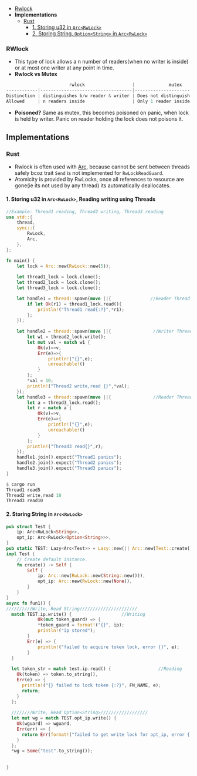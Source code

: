 - [Rwlock](#rwl)
- **Implementations**
  - [Rust](#ru)
    - [1. Storing u32 in `Arc<RwLock>`](#e1)
    - [2. Storing String, `Option<String>` in `Arc<RwLock>`](#e2)

<a name=rwl></a>
### RWlock
- This type of lock allows a n number of readers(when no writer is inside) or at most one writer at any point in time.
- **Rwlock vs Mutex**
```c
                        rwlock                  |             mutex
------------|-----------------------------------|--------------------- 
Distinction | distinguishes b/w reader & writer | Does not distinguish between readers or writers that acquire the lo
Allowed     | n readers inside                  | Only 1 reader inside CS.            
```
- **Poisoned?** Same as mutex, this becomes poisoned on panic, when lock is held by writer. Panic on reader holding the lock does not poisons it.

## Implementations
### Rust
- Rwlock is often used with [Arc](/Languages/Programming_Languages/Rust/Threading/), because cannot be sent between threads safely bcoz trait `Send` is not implemented for `RwLockReadGuard`.
- Atomicity is provided by RwLocks, once all references to resource are gone(ie its not used by any thread) its automatically deallocates.
<a name=e1></a>
#### 1. Storing u32 in `Arc<RwLock>`, Reading writing using Threads
```rs
//Example: Thread1 reading, Thread2 writing, Thread3 reading
use std::{
    thread,
    sync::{
        RwLock,
        Arc,
    },
};

fn main() {
    let lock = Arc::new(RwLock::new(5));
    
    let thread1_lock = lock.clone();
    let thread2_lock = lock.clone();
    let thread3_lock = lock.clone();

    let handle1 = thread::spawn(move ||{               //Reader Thread
        if let Ok(r1) = thread1_lock.read(){
            println!("Thread1 read{:?}",*r1);    
        };
    });
    
    let handle2 = thread::spawn(move ||{                //Writer Thread
        let w1 = thread2_lock.write();
        let mut val = match w1 {
            Ok(v)=>v,
            Err(e)=>{
                println!("{}",e);
                unreachable!()
            }
        };
        *val = 10;
        println!("Thread2 write,read {}",*val);
    });
    let handle3 = thread::spawn(move ||{                //Reader Thread
        let a = thread3_lock.read();
        let r = match a {
            Ok(v)=>v,
            Err(e)=>{
                println!("{}",e);
                unreachable!()
            }
        };
        println!("Thread3 read{}",r);
    });
    handle1.join().expect("Thread1 panics");
    handle2.join().expect("Thread2 panics");
    handle3.join().expect("Thread3 panics");
}

$ cargo run
Thread1 read5
Thread2 write,read 10
Thread3 read10
```

<a name=e2></a>
#### 2. Storing String in `Arc<RwLock>`
```rs
pub struct Test {
    ip: Arc<RwLock<String>>,
    opt_ip: Arc<RwLock<Option<String>>>,
}
pub static TEST: Lazy<Arc<Test>> = Lazy::new(|| Arc::new(Test::create()));
impl Test {
    // Create default instance.
    fn create() -> Self {
        Self {
            ip: Arc::new(RwLock::new(String::new())),
            opt_ip: Arc::new(RwLock::new(None)),
        }
    }
}
async fn fun1() {
//////////Write, Read String//////////////////////
  match TEST.ip.write() {                   //Writing
            Ok(mut token_guard) => {
            *token_guard = format!("{}", ip);
            println!("ip stored");
        }
        Err(e) => {
            println!("failed to acquire token lock, error {}", e);
        }
  }
  
  let token_str = match test.ip.read() {                  //Reading
    Ok(token) => token.to_string(),
    Err(e) => {
      println!("{} failed to lock token {:?}", FN_NAME, e);
      return;
    }
  };
  
  ////////Write, Read Option<String>//////////////////
  let mut wg = match TEST.opt_ip.write() {
    Ok(wguard) => wguard,
    Err(err) => {
      return Err(format!("failed to get write lock for opt_ip, error {:?}",err));
    }
  };
  *wg = Some("test".to_string());
  
  
}
```
